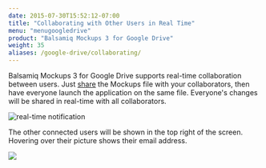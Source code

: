 ```yaml
---
date: 2015-07-30T15:52:12-07:00
title: "Collaborating with Other Users in Real Time"
menu: "menugoogledrive"
product: "Balsamiq Mockups 3 for Google Drive"
weight: 35
aliases: /google-drive/collaborating/
---
```


Balsamiq Mockups 3 for Google Drive supports real-time collaboration between users. Just [share](../drive-files/#sharing-via-google-drive) the Mockups file with your collaborators, then have everyone launch the application on the same file. Everyone's changes will be shared in real-time with all collaborators.

![real-time notification](//media.balsamiq.com/img/support/docs/gdrive/userguide/m4gd_rtc.png)

The other connected users will be shown in the top right of the screen. Hovering over their picture shows their email address.

![](//media.balsamiq.com/img/support/docs/gdrive/userguide/otherusers.png)
